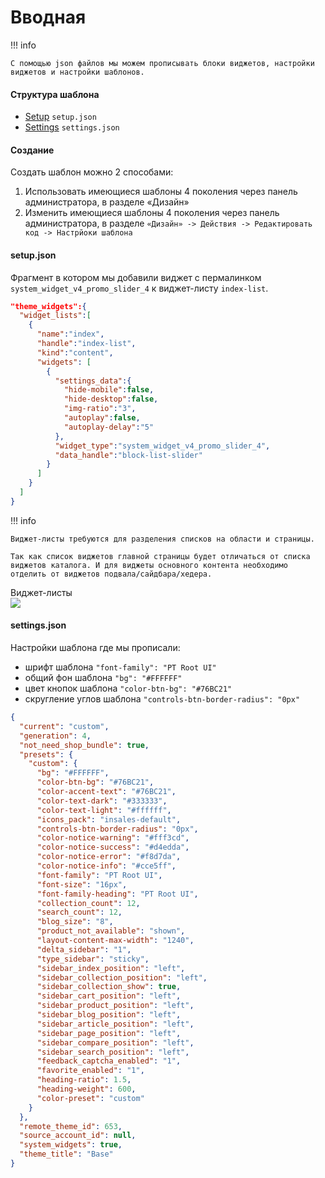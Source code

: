 # Вводная

!!! info

    С помощью json файлов мы можем прописывать блоки виджетов, настройки виджетов и настройки шаблонов.


#### Структура шаблона

- <a href="/Generation%204/Темы/Структура/setup.json/">Setup</a>  `setup.json`
- <a href="/Generation%204/Темы/Структура/settings.json/">Settings</a>  `settings.json`


#### Создание

Создать шаблон можно 2 способами:

1. Использовать имеющиеся шаблоны 4 поколения через панель администратора, в разделе «Дизайн»
2. Изменить имеющиеся шаблоны 4 поколения через панель администратора, в разделе `«Дизайн» -> Действия -> Редактировать код -> Настрйоки шаблона`


#### setup.json

Фрагмент в котором мы добавили виджет с пермалинком `system_widget_v4_promo_slider_4` к виджет-листу `index-list`.

```json
"theme_widgets":{
  "widget_lists":[
    {
      "name":"index",
      "handle":"index-list",
      "kind":"content",
      "widgets": [
        {
          "settings_data":{
            "hide-mobile":false,
            "hide-desktop":false,
            "img-ratio":"3",
            "autoplay":false,
            "autoplay-delay":"5"
          },
          "widget_type":"system_widget_v4_promo_slider_4",
          "data_handle":"block-list-slider"
        }
      ]
    }
  ]
}
```

!!! info

    Виджет-листы требуются для разделения списков на области и страницы.

    Так как список виджетов главной страницы будет отличаться от списка виджетов каталога. И для виджеты основного контента необходимо отделить от виджетов подвала/сайдбара/хедера.
Виджет-листы    
![](/img/info2.svg)



#### settings.json

Настройки шаблона где мы прописали:

- шрифт шаблона `"font-family": "PT Root UI"`
- общий фон шаблона `"bg": "#FFFFFF"`
- цвет кнопок шаблона `"color-btn-bg": "#76BC21"`
- скругление углов шаблона `"controls-btn-border-radius": "0px"`

```json
{
  "current": "custom",
  "generation": 4,
  "not_need_shop_bundle": true,
  "presets": {
    "custom": {
      "bg": "#FFFFFF",
      "color-btn-bg": "#76BC21",
      "color-accent-text": "#76BC21",
      "color-text-dark": "#333333",
      "color-text-light": "#ffffff",
      "icons_pack": "insales-default",
      "controls-btn-border-radius": "0px",
      "color-notice-warning": "#fff3cd",
      "color-notice-success": "#d4edda",
      "color-notice-error": "#f8d7da",
      "color-notice-info": "#cce5ff",
      "font-family": "PT Root UI",
      "font-size": "16px",
      "font-family-heading": "PT Root UI",
      "collection_count": 12,
      "search_count": 12,
      "blog_size": "8",
      "product_not_available": "shown",
      "layout-content-max-width": "1240",
      "delta_sidebar": "1",
      "type_sidebar": "sticky",
      "sidebar_index_position": "left",
      "sidebar_collection_position": "left",
      "sidebar_collection_show": true,
      "sidebar_cart_position": "left",
      "sidebar_product_position": "left",
      "sidebar_blog_position": "left",
      "sidebar_article_position": "left",
      "sidebar_page_position": "left",
      "sidebar_compare_position": "left",
      "sidebar_search_position": "left",
      "feedback_captcha_enabled": "1",
      "favorite_enabled": "1",
      "heading-ratio": 1.5,
      "heading-weight": 600,
      "color-preset": "custom"
    }
  },
  "remote_theme_id": 653,
  "source_account_id": null,
  "system_widgets": true,
  "theme_title": "Base"
}
```
